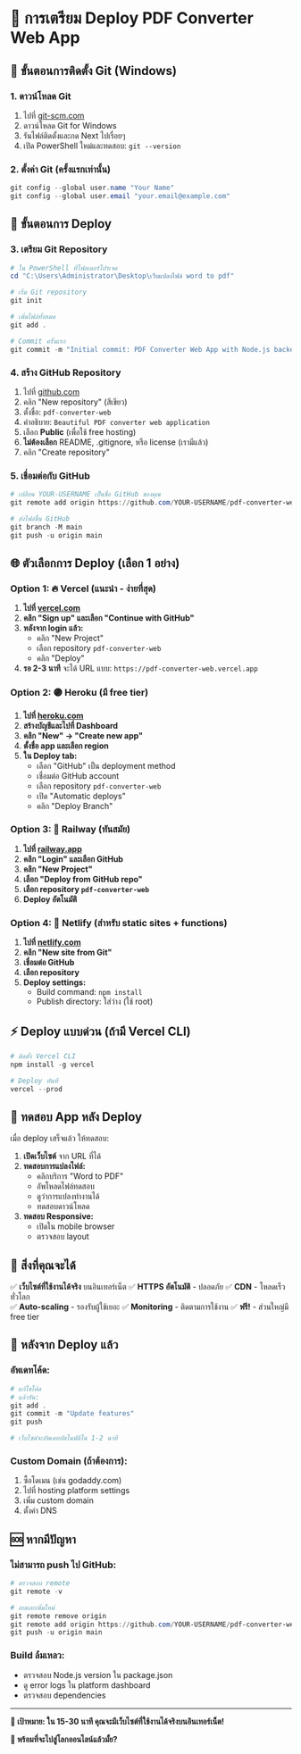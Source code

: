 # 🎯 การเตรียม Deploy PDF Converter Web App

## 🔧 ขั้นตอนการติดตั้ง Git (Windows)

### 1. ดาวน์โหลด Git
1. ไปที่ [git-scm.com](https://git-scm.com/download/win)
2. ดาวน์โหลด Git for Windows
3. รันไฟล์ติดตั้งและกด Next ไปเรื่อยๆ
4. เปิด PowerShell ใหม่และทดสอบ: `git --version`

### 2. ตั้งค่า Git (ครั้งแรกเท่านั้น)
```powershell
git config --global user.name "Your Name"
git config --global user.email "your.email@example.com"
```

## 🚀 ขั้นตอนการ Deploy

### 3. เตรียม Git Repository
```powershell
# ใน PowerShell ที่โฟลเดอร์โปรเจค
cd "C:\Users\Administrator\Desktop\เว็บแปลงไฟล์ word to pdf"

# เริ่ม Git repository
git init

# เพิ่มไฟล์ทั้งหมด
git add .

# Commit ครั้งแรก
git commit -m "Initial commit: PDF Converter Web App with Node.js backend"
```

### 4. สร้าง GitHub Repository
1. ไปที่ [github.com](https://github.com)
2. คลิก "New repository" (สีเขียว)
3. ตั้งชื่อ: `pdf-converter-web`
4. คำอธิบาย: `Beautiful PDF converter web application`
5. เลือก **Public** (เพื่อใช้ free hosting)
6. **ไม่ต้องเลือก** README, .gitignore, หรือ license (เรามีแล้ว)
7. คลิก "Create repository"

### 5. เชื่อมต่อกับ GitHub
```powershell
# เปลี่ยน YOUR-USERNAME เป็นชื่อ GitHub ของคุณ
git remote add origin https://github.com/YOUR-USERNAME/pdf-converter-web.git

# ส่งไฟล์ขึ้น GitHub
git branch -M main
git push -u origin main
```

## 🌐 ตัวเลือกการ Deploy (เลือก 1 อย่าง)

### Option 1: 🔥 Vercel (แนะนำ - ง่ายที่สุด)

1. **ไปที่ [vercel.com](https://vercel.com)**
2. **คลิก "Sign up" และเลือก "Continue with GitHub"**
3. **หลังจาก login แล้ว:**
   - คลิก "New Project"
   - เลือก repository `pdf-converter-web`
   - คลิก "Deploy"
4. **รอ 2-3 นาที** จะได้ URL แบบ: `https://pdf-converter-web.vercel.app`

### Option 2: 🟣 Heroku (มี free tier)

1. **ไปที่ [heroku.com](https://heroku.com)**
2. **สร้างบัญชีและไปที่ Dashboard**
3. **คลิก "New" → "Create new app"**
4. **ตั้งชื่อ app และเลือก region**
5. **ใน Deploy tab:**
   - เลือก "GitHub" เป็น deployment method
   - เชื่อมต่อ GitHub account
   - เลือก repository `pdf-converter-web`
   - เปิด "Automatic deploys"
   - คลิก "Deploy Branch"

### Option 3: 🚄 Railway (ทันสมัย)

1. **ไปที่ [railway.app](https://railway.app)**
2. **คลิก "Login" และเลือก GitHub**
3. **คลิก "New Project"**
4. **เลือก "Deploy from GitHub repo"**
5. **เลือก repository `pdf-converter-web`**
6. **Deploy อัตโนมัติ**

### Option 4: 🌊 Netlify (สำหรับ static sites + functions)

1. **ไปที่ [netlify.com](https://netlify.com)**
2. **คลิก "New site from Git"**
3. **เชื่อมต่อ GitHub**
4. **เลือก repository**
5. **Deploy settings:**
   - Build command: `npm install`
   - Publish directory: ใส่ว่าง (ใช้ root)

## ⚡ Deploy แบบด่วน (ถ้ามี Vercel CLI)

```powershell
# ติดตั้ง Vercel CLI
npm install -g vercel

# Deploy ทันที
vercel --prod
```

## 🧪 ทดสอบ App หลัง Deploy

เมื่อ deploy เสร็จแล้ว ให้ทดสอบ:

1. **เปิดเว็บไซต์** จาก URL ที่ได้
2. **ทดสอบการแปลงไฟล์:**
   - คลิกบริการ "Word to PDF"
   - อัพโหลดไฟล์ทดสอบ
   - ดูว่าการแปลงทำงานได้
   - ทดสอบดาวน์โหลด
3. **ทดสอบ Responsive:**
   - เปิดใน mobile browser
   - ตรวจสอบ layout

## 🎉 สิ่งที่คุณจะได้

✅ **เว็บไซต์ที่ใช้งานได้จริง** บนอินเทอร์เน็ต
✅ **HTTPS อัตโนมัติ** - ปลอดภัย
✅ **CDN** - โหลดเร็วทั่วโลก  
✅ **Auto-scaling** - รองรับผู้ใช้เยอะ
✅ **Monitoring** - ติดตามการใช้งาน
✅ **ฟรี!** - ส่วนใหญ่มี free tier

## 🔧 หลังจาก Deploy แล้ว

### อัพเดทโค้ด:
```powershell
# แก้ไขโค้ด
# แล้วรัน:
git add .
git commit -m "Update features"
git push

# เว็บไซต์จะอัพเดทอัตโนมัติใน 1-2 นาที
```

### Custom Domain (ถ้าต้องการ):
1. ซื้อโดเมน (เช่น godaddy.com)
2. ไปที่ hosting platform settings
3. เพิ่ม custom domain
4. ตั้งค่า DNS

## 🆘 หากมีปัญหา

### ไม่สามารถ push ไป GitHub:
```powershell
# ตรวจสอบ remote
git remote -v

# ลบและเพิ่มใหม่
git remote remove origin
git remote add origin https://github.com/YOUR-USERNAME/pdf-converter-web.git
git push -u origin main
```

### Build ล้มเหลว:
- ตรวจสอบ Node.js version ใน package.json
- ดู error logs ใน platform dashboard
- ตรวจสอบ dependencies

---

**🎯 เป้าหมาย: ใน 15-30 นาที คุณจะมีเว็บไซต์ที่ใช้งานได้จริงบนอินเทอร์เน็ต!**

**🚀 พร้อมที่จะไปสู่โลกออนไลน์แล้วมั้ย?**
